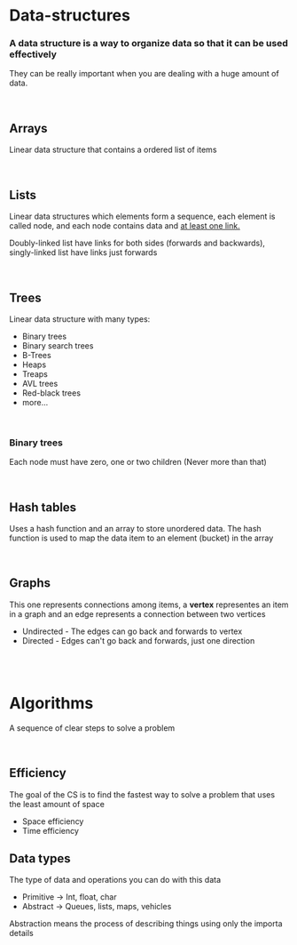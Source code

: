 # Data-structures
### A data structure is a way to organize data so that it can be used effectively

They can be really important when you are dealing with a huge amount of data.

<br>

## Arrays

Linear data structure that contains a ordered list of items

<br>

## Lists

Linear data structures which elements form a sequence, each element is called node, and each node contains data and <ins>at least one link<ins>.

Doubly-linked list have links for both sides (forwards and backwards), singly-linked list have links just forwards

<br>

## Trees

Linear data structure with many types:
- Binary trees
- Binary search trees
- B-Trees
- Heaps
- Treaps
- AVL trees
- Red-black trees
- more...

<br>

### Binary trees

Each node must have zero, one or two children (Never more than that)

<br>

## Hash tables

Uses a hash function and an array to store unordered data. The hash function is used to map the data item to an element (bucket) in the array

<br>

## Graphs

This one represents connections among items, a __vertex__ representes an item in a graph and an edge represents a connection between two vertices
- Undirected - The edges can go back and forwards to vertex
- Directed - Edges can't go back and forwards, just one direction

<br>
<br>

# Algorithms

A sequence of clear steps to solve a problem

<br>

## Efficiency
The goal of the CS is to find the fastest way to solve a problem that uses the least amount of space

- Space efficiency
- Time efficiency

## Data types

The type of data and operations you can do with this data

- Primitive -> Int, float, char
- Abstract -> Queues, lists, maps, vehicles

Abstraction means the process of describing things using only the importa details


